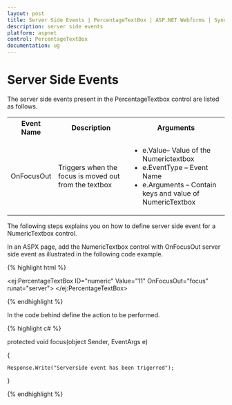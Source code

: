 ```yaml
---
layout: post
title: Server Side Events | PercentageTextBox | ASP.NET Webforms | Syncfusion
description: server side events
platform: aspnet
control: PercentageTextBox
documentation: ug
---
```


# Server Side Events

The server side events present in the PercentageTextbox control are listed as follows.

<table>
<tr>
<th>
Event Name</th><th>
Description</th><th>
Arguments</th></tr>
<tr>
<td>
OnFocusOut</td><td>
Triggers when the focus is moved out from the textbox</td><td>
<ul>
<li> e.Value– Value of the Numerictextbox</li>
<li> e.EventType – Event Name</li>
<li> e.Arguments – Contain keys and value of NumericTextbox</li>
</ul>
</td></tr>
</table>


The following steps explains you on how to define server side event for a NumericTextbox control.

In an ASPX page, add the NumericTextbox control with OnFocusOut server side event as illustrated in the following code example.

{% highlight html %}

  <ej:PercentageTextBox ID="numeric" Value="11" OnFocusOut="focus" runat="server"> </ej:PercentageTextBox>

{% endhighlight %}

In the code behind define the action to be performed.

{% highlight c# %}

protected void focus(object Sender, EventArgs e)

 {

    Response.Write("Serverside event has been trigerred");

 }

{% endhighlight %}